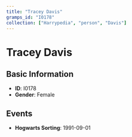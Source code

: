 ```yaml
---
title: "Tracey Davis"
gramps_id: "I0178"
collection: ["Harrypedia", "person", "Davis"]
---
```


# Tracey Davis

## Basic Information

- **ID**: I0178
- **Gender**: Female

## Events

- **Hogwarts Sorting**: 1991-09-01

